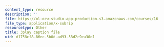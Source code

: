 ```yaml
---
content_type: resource
description: ''
file: https://ol-ocw-studio-app-production.s3.amazonaws.com/courses/16-90-computational-methods-in-aerospace-engineering-spring-2014/d1758cf886ec5b0dad9358d2c9ea30d1_A-qap-PTmgo.vtt
file_type: application/x-subrip
resourcetype: Other
title: 3play caption file
uid: d1758cf8-86ec-5b0d-ad93-58d2c9ea30d1
---
```

